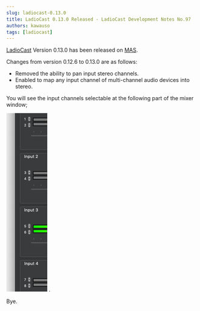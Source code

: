 ```yaml
---
slug: ladiocast-0.13.0
title: LadioCast 0.13.0 Released - LadioCast Development Notes No.97
authors: kawauso
tags: [ladiocast]
---
```


[LadioCast](http://blog.kawauso.com/ladiocast) Version 0.13.0 has been released on [MAS](https://itunes.apple.com/app/ladiocast/id411213048).

Changes from version 0.12.6 to 0.13.0 are as follows:

* Removed the ability to pan input stereo channels.
* Enabled to map any input channel of multi-channel audio devices into stereo.

You will see the input channels selectable at the following part of the mixer window;

![Screen Shot 2018-10-20 at 15.34.09](Screen_Shot_2018-10-20_at_15.34.09.png)
.

Bye.
